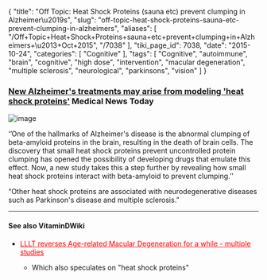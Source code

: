 {
    "title": "Off Topic: Heat Shock Proteins (sauna etc) prevent clumping in Alzheimer\u2019s",
    "slug": "off-topic-heat-shock-proteins-sauna-etc-prevent-clumping-in-alzheimers",
    "aliases": [
        "/Off+Topic+Heat+Shock+Proteins+sauna+etc+prevent+clumping+in+Alzheimers+\u2013+Oct+2015",
        "/7038"
    ],
    "tiki_page_id": 7038,
    "date": "2015-10-24",
    "categories": [
        "Cognitive"
    ],
    "tags": [
        "Cognitive",
        "autoimmune",
        "brain",
        "cognitive",
        "high dose",
        "intervention",
        "macular degeneration",
        "multiple sclerosis",
        "neurological",
        "parkinsons",
        "vision"
    ]
}


### [New Alzheimer's treatments may arise from modeling 'heat shock proteins'](http://www.medicalnewstoday.com/articles/300878.php) Medical News Today

<img src="https://d378j1rmrlek7x.cloudfront.net/attachments/jpeg/heat-shock.jpg" alt="image">

‘’One of the hallmarks of Alzheimer's disease is the abnormal clumping of beta-amyloid proteins in the brain, resulting in the death of brain cells. The discovery that small heat shock proteins prevent uncontrolled protein clumping has opened the possibility of developing drugs that emulate this effect. Now, a new study takes this a step further by revealing how small heat shock proteins interact with beta-amyloid to prevent clumping.’’

“Other heat shock proteins are associated with neurodegenerative diseases such as Parkinson's disease and multiple sclerosis.”

---

#### See also VitaminDWiki

* <a href="/posts/lllt-reverses-age-related-macular-degeneration-for-a-while-multiple-studies" style="color: red; text-decoration: underline;" title="This post/category does not exist yet: LLLT reverses Age-related Macular Degeneration for a while - multiple studies">LLLT reverses Age-related Macular Degeneration for a while - multiple studies</a>

   * Which also speculates on "heat shock proteins"